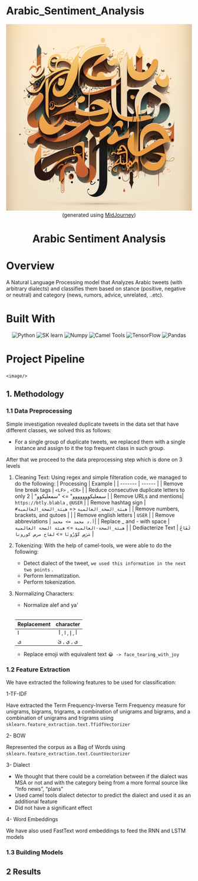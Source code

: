 # Arabic_Sentiment_Analysis

<div align="center">
<img src="./image/README/1676823077790.png" style="width:600px;" alt="Cover">
</div>
<div align="center">
(generated using <a href="https://midjourney.com/home/">MidJourney</a>)
</div>
<h1 align="center">
  Arabic Sentiment Analysis
</h1>

# Overview

A Natural Language Processing model that Analyzes Arabic tweets (with arbitrary dialects) and classifies them based on stance (positive, negative or neutral) and category (news, rumors, advice, unrelated, ..etc).

# Built With

<div align="center">

<img src="https://upload.wikimedia.org/wikipedia/commons/thumb/1/1f/Python_logo_01.svg/640px-Python_logo_01.svg.png" alt="Python" style="height: 60px">

<img src="https://upload.wikimedia.org/wikipedia/commons/thumb/0/05/Scikit_learn_logo_small.svg/1200px-Scikit_learn_logo_small.svg.png" alt="SK learn" style="height: 60px">

<img src="https://user-images.githubusercontent.com/67586773/105040771-43887300-5a88-11eb-9f01-bee100b9ef22.png" alt="Numpy" style="height: 60px">

<img src="https://avatars.githubusercontent.com/u/45758208?s=280&v=4" alt="Camel Tools" style="height: 60px">

<img src="https://cdn-images-1.medium.com/max/1200/1*iDQvKoz7gGHc6YXqvqWWZQ.png" alt="TensorFlow" style="height: 60px">

<img src="https://img-blog.csdnimg.cn/e8664fbfb5cc48e9a45b98d0b905959d.png" alt="Pandas" style="height: 60px">

</div>


# Project Pipeline

` <image/> `

## 1. Methodology

### 1.1 Data Preprocessing
Simple investigation revealed duplicate tweets in the data set that have different classes, we solved this as follows:
- For a single group of duplicate tweets, we replaced them with a single instance and assign to it the top frequent class in such group.

After that we proceed to the data preprocessing step which is done on 3 levels

1. Cleaning Text:
  Using regex and simple filteration code, we managed to do the following:
    | Processing             | Example          |
    | -------                |  ------          |
    | Remove line break tags | `<LF>` ,  `<CR>` |
    | Reduce consecutive duplicate letters to only 2 | "سمعليكووووووو" => "سمعليكوو |
    | Remove URLs and mentions| `https://btly.blabla` ,  `@USER` |
    | Remove hashtag sign | `#هيئة_الصحة_العالمية` <= `هيئة_الصحة_العالمية` |
    | Remove numbers, brackets, and qutoes  |     |
    | Remove english letters | `USER` |
    | Remove abbreviations  | `أ.د محمد => محمد`|
    | Replace _ and - with space | `هيئة_الصحة-العالمية` => `هيئة الصحة العالمية` |
    | Dediacterize Text | `لَقَاحُ مَرَضِ كَوَّرُونَا` => `لقاح مرض كورونا` |
    
2. Tokenizing:
  With the help of camel-tools, we were able to do the following:
    - Detect dialect of the tweet, `we used this information in the next two points` .
    - Perform lemmatization.
    - Perform tokenization.
3. Normalizing Characters:
    - Normalize alef and ya'
    <br>
    
    | Replacement   | character|
    | ------------- |:-------------:|
    | ا    | أ ,  إ , ا , آ |
    | ى     | ى , ي , ئ      |
    
    - Replace emoji with equivalent text `😂 -> face_tearing_with_joy`
### 1.2 Feature Extraction
We have extracted the following features to be used for classification:

1-TF-IDF
   
   Have extracted the Term Frequency-Inverse Term Frequency measure for unigrams, bigrams, trigrams, a combination of unigrams and bigrams, and a combination of unigrams and trigrams using `sklearn.feature_extraction.text.TfidfVectorizer` 

2- BOW
   
Represented the corpus as a Bag of Words using `sklearn.feature_extraction.text.CountVectorizer`
    
3- Dialect
- We thought that there could be a correlation between if the dialect was MSA or not and with the category being from a more formal source like “Info news”, “plans”
- Used camel tools dialect detector to predict the dialect and used it as an additional feature
- Did not have a significant effect
    
4- Word Embeddings

We have also used FastText word embeddings to feed the RNN and LSTM models
### 1.3 Building Models

## 2 Results
